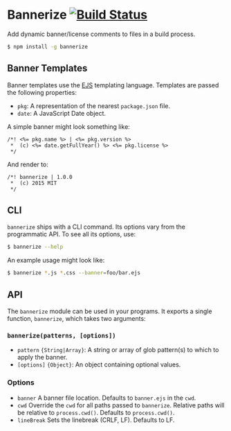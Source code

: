# Bannerize [![Build Status](https://travis-ci.org/misteroneill/bannerize.svg?branch=master)](https://travis-ci.org/misteroneill/bannerize)

Add dynamic banner/license comments to files in a build process.

```sh
$ npm install -g bannerize
```

## Banner Templates

Banner templates use the [EJS](https://www.npmjs.com/package/ejs) templating language. Templates are passed the following properties:

- `pkg`: A representation of the nearest `package.json` file.
- `date`: A JavaScript Date object.

A simple banner might look something like:

```
/*! <%= pkg.name %> | <%= pkg.version %>
 *  (c) <%= date.getFullYear() %> <%= pkg.license %>
 */
```

And render to:

```
/*! bannerize | 1.0.0
 *  (c) 2015 MIT
 */
```

## CLI

`bannerize` ships with a CLI command. Its options vary from the programmatic API. To see all its options, use:

```sh
$ bannerize --help
```

An example usage might look like:

```sh
$ bannerize *.js *.css --banner=foo/bar.ejs
```

## API

The `bannerize` module can be used in your programs. It exports a single function, `bannerize`, which takes two arguments:

### `bannerize(patterns, [options])`

- `pattern` `{String|Array}`: A string or array of glob pattern(s) to which to apply the banner.
- `[options]` `{Object}`: An object containing optional values.

### Options

- `banner` A banner file location. Defaults to `banner.ejs` in the `cwd`.
- `cwd` Override the `cwd` for all paths passed to `bannerize`. Relative paths will be relative to `process.cwd()`. Defaults to `process.cwd()`.
- `lineBreak` Sets the linebreak (CRLF, LF). Defaults to LF.
